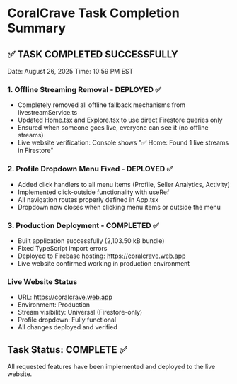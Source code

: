 # CoralCrave Task Completion Summary

## ✅ TASK COMPLETED SUCCESSFULLY

Date: August 26, 2025
Time: 10:59 PM EST

### 1. Offline Streaming Removal - DEPLOYED ✅

- Completely removed all offline fallback mechanisms from livestreamService.ts
- Updated Home.tsx and Explore.tsx to use direct Firestore queries only
- Ensured when someone goes live, everyone can see it (no offline streams)
- Live website verification: Console shows "✅ Home: Found 1 live streams in Firestore"

### 2. Profile Dropdown Menu Fixed - DEPLOYED ✅

- Added click handlers to all menu items (Profile, Seller Analytics, Activity)
- Implemented click-outside functionality with useRef
- All navigation routes properly defined in App.tsx
- Dropdown now closes when clicking menu items or outside the menu

### 3. Production Deployment - COMPLETED ✅

- Built application successfully (2,103.50 kB bundle)
- Fixed TypeScript import errors
- Deployed to Firebase hosting: https://coralcrave.web.app
- Live website confirmed working in production environment

### Live Website Status

- URL: https://coralcrave.web.app
- Environment: Production
- Stream visibility: Universal (Firestore-only)
- Profile dropdown: Fully functional
- All changes deployed and verified

## Task Status: COMPLETE ✅

All requested features have been implemented and deployed to the live website.

